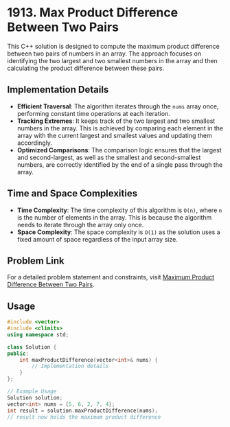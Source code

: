 # 1913. Max Product Difference Between Two Pairs

This C++ solution is designed to compute the maximum product difference between two pairs of numbers in an array. The approach focuses on identifying the two largest and two smallest numbers in the array and then calculating the product difference between these pairs.

## Implementation Details

- **Efficient Traversal**: The algorithm iterates through the `nums` array once, performing constant time operations at each iteration.
- **Tracking Extremes**: It keeps track of the two largest and two smallest numbers in the array. This is achieved by comparing each element in the array with the current largest and smallest values and updating them accordingly.
- **Optimized Comparisons**: The comparison logic ensures that the largest and second-largest, as well as the smallest and second-smallest numbers, are correctly identified by the end of a single pass through the array.

## Time and Space Complexities

- **Time Complexity**: The time complexity of this algorithm is `O(n)`, where `n` is the number of elements in the array. This is because the algorithm needs to iterate through the array only once.
- **Space Complexity**: The space complexity is `O(1)` as the solution uses a fixed amount of space regardless of the input array size.

## Problem Link
For a detailed problem statement and constraints, visit [Maximum Product Difference Between Two Pairs](https://leetcode.com/problems/maximum-product-difference-between-two-pairs/description/).

## Usage

```cpp
#include <vector>
#include <climits>
using namespace std;

class Solution {
public:
    int maxProductDifference(vector<int>& nums) {
        // Implementation details
    }
};

// Example Usage
Solution solution;
vector<int> nums = {5, 6, 2, 7, 4};
int result = solution.maxProductDifference(nums);
// result now holds the maximum product difference

